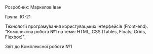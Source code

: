 Розробник: Маркелов Іван

Група: ІО-21

Технології програмування користувацьких інтерфейсів (Front-end). "Комплексна робота №1 на теми: HTML, CSS (Tables, Floats, Grids, Flexbox)".

Звіт до Комплексної роботи №1
